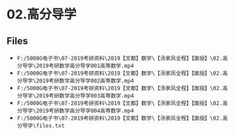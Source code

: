 # 02.高分导学

## Files

- `F:/5000G电子书\07-2019考研资料\2019【文都】数学\【汤家凤全程】【面授】\02.高分导学\2019考研数学高分导学001高等数学.mp4`
- `F:/5000G电子书\07-2019考研资料\2019【文都】数学\【汤家凤全程】【面授】\02.高分导学\2019考研数学高分导学002高等数学.mp4`
- `F:/5000G电子书\07-2019考研资料\2019【文都】数学\【汤家凤全程】【面授】\02.高分导学\2019考研数学高分导学003高等数学.mp4`
- `F:/5000G电子书\07-2019考研资料\2019【文都】数学\【汤家凤全程】【面授】\02.高分导学\2019考研数学高分导学004高等数学.mp4`
- `F:/5000G电子书\07-2019考研资料\2019【文都】数学\【汤家凤全程】【面授】\02.高分导学\files.txt`
